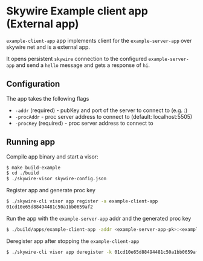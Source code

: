 # Skywire Example client app (External app)

`example-client-app` app implements client for the `example-server-app` over skywire net and is a external app.

It opens persistent `skywire` connection to the configured `example-server-app` and send a `hello` message and gets a response of `hi`.

## Configuration

The app takes the following flags
- `-addr` (required) - pubKey and port of the server to connect to (e.g. <pk>:<skywire-port>)
- `-procAddr` - proc server address to connect to (default: localhost:5505)
- `-procKey` (required) - proc server address to connect to

## Running app

Compile app binary and start a visor:

```sh
$ make build-example
$ cd ./build
$ ./skywire-visor skywire-config.json
```

Register app and generate proc key
```sh
$ ./skywire-cli visor app register -a example-client-app
01cd10e65d88494481c50a1bb0659af2
```

Run the app with the `example-server-app` addr and the generated proc key 
```sh
$ ./build/apps/example-client-app -addr <example-server-app-pk>:<example-server-app-skywire-port> -procAddr 01cd10e65d88494481c50a1bb0659af2
```

Deregister app after stopping the `example-client-app`
```sh
$ ./skywire-cli visor app deregister -k 01cd10e65d88494481c50a1bb0659af2
```
